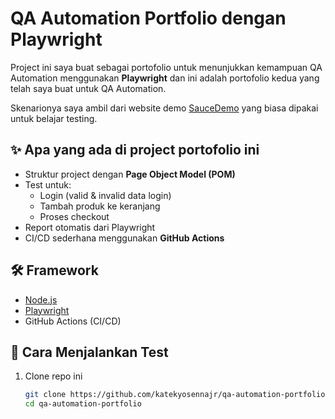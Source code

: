 # QA Automation Portfolio dengan Playwright

Project ini saya buat sebagai portofolio untuk menunjukkan kemampuan QA Automation menggunakan **Playwright** dan ini adalah portofolio kedua yang telah saya buat untuk QA Automation.
  
Skenarionya saya ambil dari website demo [SauceDemo](https://www.saucedemo.com/) yang biasa dipakai untuk belajar testing.

## ✨ Apa yang ada di project portofolio ini
- Struktur project dengan **Page Object Model (POM)**  
- Test untuk:
  - Login (valid & invalid data login)
  - Tambah produk ke keranjang
  - Proses checkout  
- Report otomatis dari Playwright
- CI/CD sederhana menggunakan **GitHub Actions**

## 🛠️ Framework
- [Node.js](https://nodejs.org/)
- [Playwright](https://playwright.dev/)
- GitHub Actions (CI/CD)

## 🚀 Cara Menjalankan Test
1. Clone repo ini  
   ```bash
   git clone https://github.com/katekyosennajr/qa-automation-portfolio.git
   cd qa-automation-portfolio
